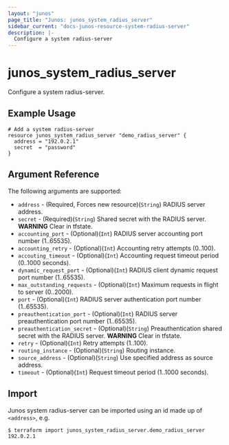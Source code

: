 ```yaml
---
layout: "junos"
page_title: "Junos: junos_system_radius_server"
sidebar_current: "docs-junos-resource-system-radius-server"
description: |-
  Configure a system radius-server
---
```


# junos_system_radius_server

Configure a system radius-server.

## Example Usage

```hcl
# Add a system radius-server
resource junos_system_radius_server "demo_radius_server" {
  address = "192.0.2.1"
  secret  = "password"
}
```

## Argument Reference

The following arguments are supported:

* `address` - (Required, Forces new resource)(`String`) RADIUS server address.
* `secret` - (Required)(`String`) Shared secret with the RADIUS server.
**WARNING** Clear in tfstate.
* `accounting_port` - (Optional)(`Int`) RADIUS server accounting port number (1..65535).
* `accounting_retry` - (Optional)(`Int`) Accounting retry attempts (0..100).
* `accouting_timeout` - (Optional)(`Int`) Accounting request timeout period (0..1000 seconds).
* `dynamic_request_port` - (Optional)(`Int`) RADIUS client dynamic request port number (1..65535).
* `max_outstanding_requests` - (Optional)(`Int`) Maximum requests in flight to server (0..2000).
* `port` - (Optional)(`Int`) RADIUS server authentication port number (1..65535).
* `preauthentication_port` - (Optional)(`Int`) RADIUS server preauthentication port number (1..65535).
* `preauthentication_secret` - (Optional)(`String`) Preauthentication shared secret with the RADIUS server.
**WARNING** Clear in tfstate.
* `retry` - (Optional)(`Int`) Retry attempts (1..100).
* `routing_instance` - (Optional)(`String`) Routing instance.
* `source_address` - (Optional)(`String`) Use specified address as source address.
* `timeout` - (Optional)(`Int`) Request timeout period (1..1000 seconds).

## Import

Junos system radius-server can be imported using an id made up of `<address>`, e.g.

```
$ terraform import junos_system_radius_server.demo_radius_server 192.0.2.1
```
